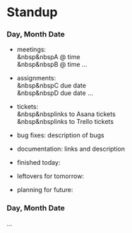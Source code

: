 # Standup

### Day, Month Date

* meetings: <br />&nbsp&nbspA @ time
            <br />&nbsp&nbspB @ time
            ...
            
* assignments: <br />&nbsp&nbspC due date
               <br />&nbsp&nbspD due date
               ...
               
* tickets:
          <br />&nbsp&nbsplinks to Asana tickets
          <br />&nbsp&nbsplinks to Trello tickets
          
* bug fixes: description of bugs

* documentation: links and description

* finished today: 

* leftovers for tomorrow: 

* planning for future: 


### Day, Month Date
...

